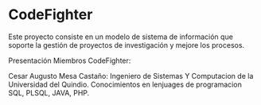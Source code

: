 # CodeFighter
Este proyecto consiste en un modelo de sistema de información que soporte la gestión de proyectos de investigación y mejore los procesos. 

Presentación Miembros  CodeFighter:

Cesar Augusto Mesa Castaño: Ingeniero de Sistemas Y Computacion de la Universidad del Quindio. Conocimientos en lenjuages de programacion SQL, PLSQL, JAVA, PHP.




